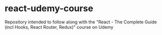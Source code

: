 # react-udemy-course
Repository intended to follow along with the "React - The Complete Guide (incl Hooks, React Router, Redux)" course on Udemy
